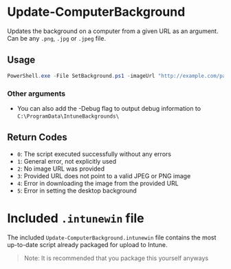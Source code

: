 # Update-ComputerBackground
Updates the background on a computer from a given URL as an argument. Can be any `.png`, `.jpg` or `.jpeg` file.

## Usage
```powershell
PowerShell.exe -File SetBackground.ps1 -imageUrl "http://example.com/path/to/image.png"
```

### Other arguments
 - You can also add the -Debug flag to output debug information to `C:\ProgramData\IntuneBackgrounds\`

## Return Codes
 - `0`: The script executed successfully without any errors
 - `1`: General error, not explicitly used
 - `2`: No image URL was provided
 - `3`: Provided URL does not point to a valid JPEG or PNG image
 - `4`: Error in downloading the image from the provided URL
 - `5`: Error in setting the desktop background

# Included `.intunewin` file
The included `Update-ComputerBackground.intunewin` file contains the most up-to-date script already packaged for upload to Intune.

> Note: It is recommended that you package this yourself anyways